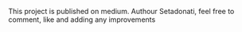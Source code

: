 This project is published on medium. Authour Setadonati, feel free to comment, like and adding any improvements
